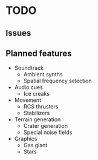 # TODO
## Issues
## Planned features
- Soundtrack
  - Ambient synths
  - Spatial frequency selection
- Audio cues
  - Ice creaks
- Movement
  - RCS thrusters
  - Stabilizers
- Terrain generation
  - Crater generation
  - Special noise fields
- Graphics
  - Gas giant
  - Stars
